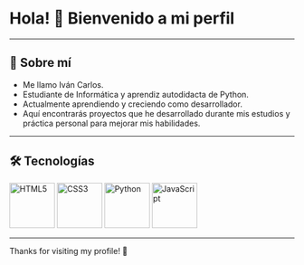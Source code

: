 # Hola! 👋 Bienvenido a mi perfil

--- 

<h2>🚀 Sobre mí</h2>
<ul>
  <li>Me llamo Iván Carlos.</li>
  <li>Estudiante de Informática y aprendiz autodidacta de Python.</li>
  <li>Actualmente aprendiendo y creciendo como desarrollador.</li>
  <li>Aquí encontrarás proyectos que he desarrollado durante mis estudios y práctica personal para mejorar mis habilidades.</li>
</ul>

---

## 🛠️ Tecnologías

<div>
  <img src="https://cdn.jsdelivr.net/gh/devicons/devicon/icons/html5/html5-original.svg" width="80" height="80" alt="HTML5"/>
  <img src="https://cdn.jsdelivr.net/gh/devicons/devicon/icons/css3/css3-original.svg" width="80" height="80" alt="CSS3" />
  <img src="https://cdn.jsdelivr.net/gh/devicons/devicon/icons/python/python-original.svg" width="80" height="80" alt="Python" />
  <img src="https://cdn.jsdelivr.net/gh/devicons/devicon/icons/javascript/javascript-original.svg" width="80" height="80" alt="JavaScript" />
</div>

---

Thanks for visiting my profile! 🚀
